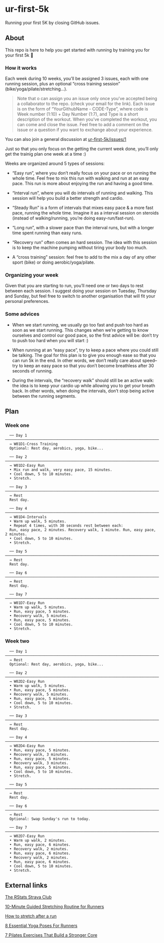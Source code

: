 
<!-- README.md is generated from README.Rmd. Please edit that file -->

# ur-first-5k

Running your first 5K by closing GitHub issues.

## About

This repo is here to help you get started with running by training you
for your first 5k 🎉

### How it works

Each week during 10 weeks, you’ll be assigned 3 issues, each with one
running session, plus an optional “cross training session”
(bike/yoga/pilate/stretching…).

> Note that o can assign you an issue only once you’ve accepted being a
> collaborator to the repo. (check your email for the link). Each issue
> is on the form of “YourGithubName - CODE-Type”, where code is Week
> number (1:10) + Day Number (1:7), and Type is a short description of
> the workout. When you’ve completed the workout, you can come and close
> the issue. Feel free to add a comment on the issue or a question if
> you want to exchange about your experience.

You can also join a general discussion at
[ur-first-5k/issues/1](https://github.com/ColinFay/ur-first-5k/issues/1)

Just so that you only focus on the getting the current week done, you’ll
only get the trainig plan one week at a time :)

Weeks are organized around 5 types of sessions:

  - “Easy run”, where you don’t really focus on your pace or on running
    the whole time. Feel free to mix this run with walking and run at an
    easy pace. This run is more about enjoying the run and having a good
    time.

  - “Interval run”, where you will do intervals of running and walking.
    This session will help you build a better strength and cardio.

  - “Steady Run” is a form of intervals that mixes easy pace & a more
    fast pace, running the whole time. Imagine it as a interval session
    on steroids (instead of walking/running, you’re doing
    easy-run/fast-run).

  - “Long run”, with a slower pace than the interval runs, but with a
    longer time spent running than easy runs.

  - “Recovery run” often comes an hard session. The idea with this
    session is to keep the machine pumping without tiring your body too
    much.

  - A “cross training” session: feel free to add to the mix a day of any
    other sport (bike) or doing aerobic/yoga/pilate.

### Organizing your week

Given that you are starting to run, you’ll need one or two days to rest
between each session. I suggest doing your session on Tuesday, Thursday
and Sunday, but feel free to switch to another organisation that will
fit your personal preferences.

### Some advices

  - When we start running, we usually go too fast and push too hard as
    soon as we start running. This changes when we’re getting to know
    ourselves and control our good pace, so the first advice will be:
    don’t try to push too hard when you will start :)

  - When running at an “easy pace”, try to keep a pace where you could
    still be talking. The goal for this plan is to give you enough ease
    so that you can run 5k in the end. In other words, we don’t really
    care about speed–try to keep an easy pace so that you don’t become
    breathless after 30 seconds of running.

  - During the intervals, the “recovery walk” should still be an active
    walk: the idea is to keep your cardio up while allowing you to get
    your breath back. In other words, when doing the intervals, don’t
    stop being active between the running segments.

## Plan

### Week one

``` 
  ── Day 1 ───────────────────────────────────────────────────────────────────────
  → W01D1-Cross Training
  Optional: Rest day, aerobics, yoga, bike...
  
  ── Day 2 ───────────────────────────────────────────────────────────────────────
  → W01D2-Easy Run
  • Mix run and walk, very easy pace, 15 minutes.
  • Cool down, 5 to 10 minutes.
  • Stretch.
  
  ── Day 3 ───────────────────────────────────────────────────────────────────────
  → Rest
  Rest day.
  
  ── Day 4 ───────────────────────────────────────────────────────────────────────
  → W01D4-Intervals
  • Warm up walk, 5 minutes.
  • Repeat 4 times, with 30 seconds rest between each:
  Run, easy pace, 2 minutes. Recovery walk, 1 minute. Run, easy pace, 2 minutes. 
  • Cool down, 5 to 10 minutes.
  • Stretch.
  
  ── Day 5 ───────────────────────────────────────────────────────────────────────
  → Rest
  Rest day.
  
  ── Day 6 ───────────────────────────────────────────────────────────────────────
  → Rest
  Rest day.
  
  ── Day 7 ───────────────────────────────────────────────────────────────────────
  → W01D7-Easy Run
  • Warm up walk, 5 minutes.
  • Run, easy pace, 5 minutes.
  • Recovery walk, 5 minutes.
  • Run, easy pace, 5 minutes.
  • Cool down, 5 to 10 minutes.
  • Stretch.
```

### Week two

``` 
  ── Day 1 ───────────────────────────────────────────────────────────────────────
  → Rest
  Optional: Rest day, aerobics, yoga, bike...
  
  ── Day 2 ───────────────────────────────────────────────────────────────────────
  → W02D2-Easy Run
  • Warm up walk, 5 minutes.
  • Run, easy pace, 5 minutes.
  • Recovery walk, 5 minutes.
  • Run, easy pace, 5 minutes.
  • Cool down, 5 to 10 minutes.
  • Stretch.
  
  ── Day 3 ───────────────────────────────────────────────────────────────────────
  → Rest
  Rest day.
  
  ── Day 4 ───────────────────────────────────────────────────────────────────────
  → W02D4-Easy Run
  • Run, easy pace, 5 minutes.
  • Recovery walk, 3 minutes.
  • Run, easy pace, 5 minutes.
  • Recovery walk, 3 minutes.
  • Run, easy pace, 5 minutes.
  • Cool down, 5 to 10 minutes.
  • Stretch.
  
  ── Day 5 ───────────────────────────────────────────────────────────────────────
  → Rest
  Rest day.
  
  ── Day 6 ───────────────────────────────────────────────────────────────────────
  → Rest
  Optional: Swap Sunday's run to today.
  
  ── Day 7 ───────────────────────────────────────────────────────────────────────
  → W02D7-Easy Run
  • Warm up walk, 2 minutes.
  • Run, easy pace, 6 minutes.
  • Recovery walk, 2 minutes.
  • Run, easy pace, 6 minutes.
  • Recovery walk, 2 minutes.
  • Run, easy pace, 6 minutes.
  • Cool down, 5 to 10 minutes.
  • Stretch.
```

## External links

[The RStats Strava Club](https://www.strava.com/clubs/rstats)

[10-Minute Guided Stretching Routine for
Runners](https://www.youtube.com/watch?v=W9YtvgljfyY)

[How to stretch after a
run](https://www.nhs.uk/live-well/exercise/how-to-stretch-after-a-run/)

[8 Essential Yoga Poses For
Runners](https://www.runnersworld.co.za/training/8-yoga-poses-for-runners/)

[7 Pilates Exercises That Build a Stronger
Core](https://www.runnersworld.com/training/a20865857/pilates-exercises-for-runners/)
